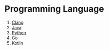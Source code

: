 # Programming Language

1. [Clang](./clang/README.md)
2. [Java](./java/README.md)
3. [Python](./python/README.md)
4. Go
5. Kotlin